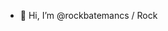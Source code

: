 - 👋 Hi, I’m @rockbatemancs / Rock 

<!---
rockbatemancs/rockbatemancs is a ✨ special ✨ repository because its `README.md` (this file) appears on your GitHub profile.
You can click the Preview link to take a look at your changes.
--->
